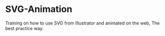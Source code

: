 # SVG-Animation
Training on how to use SVG from Illustrator and animated on the web, The best practice way.
